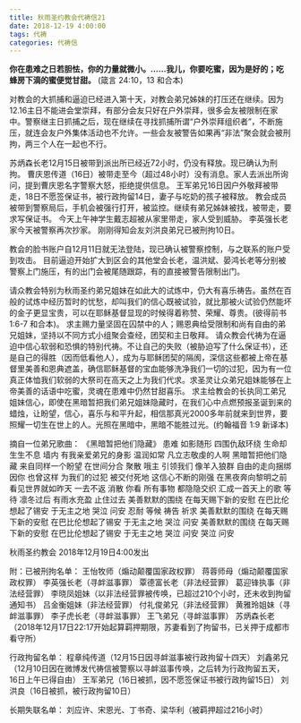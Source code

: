 ```yaml
---
title: 秋雨圣约教会代祷信21
date: 2018-12-19 4:00:00
tags: 代祷
categories: 代祷信
---
```

**你在患难之日若胆怯，你的力量就微小。……我儿，你要吃蜜，因为是好的；吃蜂房下滴的蜜便觉甘甜。**
(箴言 24:10，13 和合本)

对教会的大抓捕和逼迫已经进入第十天，对教会弟兄姊妹的打压还在继续。因为12.16主日不能进会堂崇拜，有部分会友只好在户外崇拜，很多会友被限制在家中。警察继主日抓捕之后，现在继续在寻找抓捕所谓“户外崇拜组织者”，不断施压，就连会友户外集体活动也不允许。一些会友被警告如果再“非法”聚会就会被刑拘，两三个人在一起也不行。

苏炳森长老12月15日被带到派出所已经近72小时，仍没有释放。现已确认为刑拘。
曹庆恩传道（16日）被带走至今（超过48小时）没有消息。家人去派出所询问，提到曹庆恩名字警察大怒，拒绝提供信息。
王军弟兄16日因户外敬拜被带走，18日不愿签保证书，被行政拘留14日，妻子与吃奶的孩子被释放。
教会成员被带到警察局后，手机会被强行打开，被监控。继续有弟兄姊妹被找，被带走，要求写保证书。
今天上午神学生戴志超被从家里带走，家人受到威胁。
李英强长老家今天被警察再次抄家。
刚刚得知会友刘洪良弟兄已被刑拘10日。

教会的脸书账户自12月11日就无法登陆，现已确认被警察控制，与之联系的账户受到攻击。
目前逼迫开始扩大到区会的其他堂会长老，温洪斌、晏鸿长老等分别被警察上门施压，有的出门会被尾随跟踪，有的直接被警告限制出门。

请众教会特别为秋雨圣约弟兄姐妹在如此大的试炼中，仍大有喜乐祷告。虽然在百般的试炼中经历暂时的忧愁，却叫我们的信心既被试验，就比那被火试验仍然能坏的金子更显宝贵，可以在耶稣基督显现的时候得着称赞、荣耀、尊贵。(彼得前书 1:6-7 和合本)。
求主赐力量坚固在囚禁中的人；赐恩典给受限制和尚有自由的弟兄姐妹，坚持以不同方式小组聚会查经，团契和主日敬拜。
请众教会代祷为在逼迫中信心软弱和恐惧的特别代祷。不让自己的失败（被胁迫写了什么保证书），还是自己的得胜（因而低看他人），成为与耶稣团契的隔阂，深信这些都被上帝在基督里美善和恩典遮盖，确信耶稣基督的宝血能够洗净我们一切的过犯，因为有一位真正体恤我们软弱的大祭司在高天之上为我们代求。求圣灵让众弟兄姐妹能够在上帝美善的话语中吃蜜，灵魂在患难中仍然甘甜喜乐。
求主给教会的长执同工弟兄姐妹信心，即使在黑暗暂把我们弟兄姐妹隐藏时，在我们心中点燃预报圣诞到来的蜡烛，让盼望，信心，喜乐与和平升起，相信那真光2000多年前就来到世界，要照耀一切生在世上的人。光照在黑暗中，黑暗不能胜过光。(约翰福音 1:9 新译本)

摘自一位弟兄歌曲：
《黑暗暂把他们隐藏》
患难 如影随形 四围仇敌环绕
生命却生生不息
墙内 有我亲爱弟兄的身影
温润如常
凡立志敬虔的人啊
黑暗暂把他们隐藏
来自同样一个盼望
在世间分合
聚散
哦主 引领我们 像羊入狼群
自由的走向捆绑
因你 也曾这样 为我们的过犯
被交付死地
这信心不断的刚强
在黑夜奔向黎明之前
看见世界就如昨天
一去不返
消散
你看 所有事物 都隐隐交织
汇成一首天上的歌
等待 凛冬过后 有雨水充盈
止住过去
美善默默的围绕
在每天赐下新的安慰
在巴比伦想起了锡安
于无主之地
哭泣 问安
忍耐 等候
祷告 祈求
美善默默的围绕
在每天赐下新的安慰
在巴比伦想起了锡安
于无主之地
哭泣 问安
美善默默的围绕
在每天赐下新的安慰
在巴比伦想起了锡安
于无主之地
哭泣 问安
哭泣 问安

秋雨圣约教会
2018年12月19日4:00发出

附：已被刑拘名单：
王怡牧师（煽动颠覆国家政权罪）
蒋蓉师母（煽动颠覆国家政权罪）
李英强长老（寻衅滋事罪）
覃德富长老（非法经营罪）
葛迎锋执事（非法经营罪）
李晓凤姐妹（以非法经营罪被传唤，已超过210个小时，还未收到拘留通知书）
吕金衡姐妹（非法经营罪）
付礼俊弟兄（非法经营罪）
黄雅玲姐妹（寻衅滋事罪）
李子虎长老（寻衅滋事罪）
王飞弟兄（寻衅滋事罪）
苏炳森长老（2018年12月17日22:17开始起算羁押期限，苏妻看到了拘留书，已关押于成都市看守所）

行政拘留名单：
程章纯传道（12月15日因寻衅滋事被行政拘留十四天）
刘鑫弟兄（12月10日因在微博发代祷信被警察以寻衅滋事传唤，之后转为行政拘留五天，16日上午已得自由）
王军弟兄（16日被抓，因不愿签保证书被行政拘留15日）
刘洪良（16日被抓，被行政拘留10日）

长期失联名单：
刘应许、宋恩光、丁书奇、梁华利（被羁押超过216小时）

